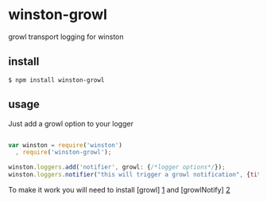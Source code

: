 winston-growl
=============

growl transport logging for winston


install
------

```
$ npm install winston-growl
```

usage
-----
Just add a growl option to your logger 

```javascript

var winston = require('winston')
  , require('winston-growl');
  
winston.loggers.add('notifier', growl: {/*logger options*/});
winston.loggers.notifier("this will trigger a growl notification", {title:'optional title'});


```



To make it work you will need to install [growl] [1] and [growlNotify] [2]


[1]: http://growl.info/growlupdateavailable   "growl"
[2]: http://growl.info/downloads              "growlNotify"
